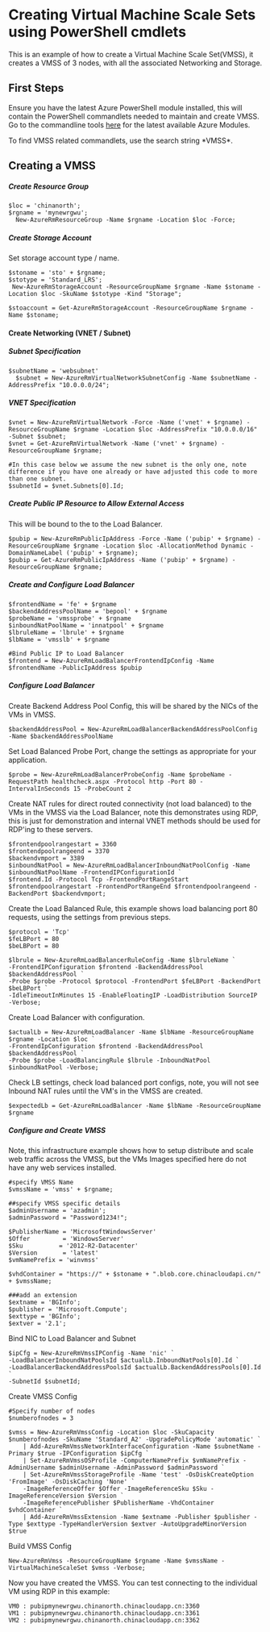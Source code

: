 <properties
    pageTitle="Creating Virtual Machine Scale Sets using PowerShell cmdlets | Azure"
    description="Get started creating and managing your first Azure Virtual Machine Scale Sets using Azure PowerShell cmdlets"
    services="virtual-machines-windows"
    documentationcenter=""
    author="danielsollondon"
    manager="timlt"
    editor=""
    tags="azure-resource-manager" />
<tags
    ms.assetid="430d9d64-1f35-48f0-a4fd-9b69910ffa59"
    ms.service="virtual-machines-windows"
    ms.workload="infrastructure-services"
    ms.tgt_pltfrm="na"
    ms.devlang="na"
    ms.topic="article"
    ms.date="09/29/2016"
    wacn.date=""
    ms.author="danielsollondon" />

# Creating Virtual Machine Scale Sets using PowerShell cmdlets
This is an example of how to create a Virtual Machine Scale Set(VMSS), it creates a VMSS of 3 nodes, with all the associated Networking and Storage.

## First Steps
Ensure you have the latest Azure PowerShell module installed, this will contain the PowerShell commandlets needed to maintain and create VMSS.
Go to the commandline tools [here](http://aka.ms/webpi-azps) for the latest available Azure Modules.

To find VMSS related commandlets, use the search string \*VMSS\*.

## Creating a VMSS
##### Create Resource Group

    $loc = 'chinanorth';
    $rgname = 'mynewrgwu';
      New-AzureRmResourceGroup -Name $rgname -Location $loc -Force;

##### Create Storage Account
Set storage account type / name.

    $stoname = 'sto' + $rgname;
    $stotype = 'Standard_LRS';
     New-AzureRmStorageAccount -ResourceGroupName $rgname -Name $stoname -Location $loc -SkuName $stotype -Kind "Storage";

    $stoaccount = Get-AzureRmStorageAccount -ResourceGroupName $rgname -Name $stoname;

#### Create Networking (VNET / Subnet)
##### Subnet Specification

    $subnetName = 'websubnet'
      $subnet = New-AzureRmVirtualNetworkSubnetConfig -Name $subnetName -AddressPrefix "10.0.0.0/24";

##### VNET Specification

    $vnet = New-AzureRmVirtualNetwork -Force -Name ('vnet' + $rgname) -ResourceGroupName $rgname -Location $loc -AddressPrefix "10.0.0.0/16" -Subnet $subnet;
    $vnet = Get-AzureRmVirtualNetwork -Name ('vnet' + $rgname) -ResourceGroupName $rgname;

    #In this case below we assume the new subnet is the only one, note difference if you have one already or have adjusted this code to more than one subnet.
    $subnetId = $vnet.Subnets[0].Id;

##### Create Public IP Resource to Allow External Access
This will be bound to the to the Load Balancer.

    $pubip = New-AzureRmPublicIpAddress -Force -Name ('pubip' + $rgname) -ResourceGroupName $rgname -Location $loc -AllocationMethod Dynamic -DomainNameLabel ('pubip' + $rgname);
    $pubip = Get-AzureRmPublicIpAddress -Name ('pubip' + $rgname) -ResourceGroupName $rgname;

##### Create and Configure Load Balancer

    $frontendName = 'fe' + $rgname
    $backendAddressPoolName = 'bepool' + $rgname
    $probeName = 'vmssprobe' + $rgname
    $inboundNatPoolName = 'innatpool' + $rgname
    $lbruleName = 'lbrule' + $rgname
    $lbName = 'vmsslb' + $rgname

    #Bind Public IP to Load Balancer
    $frontend = New-AzureRmLoadBalancerFrontendIpConfig -Name $frontendName -PublicIpAddress $pubip

##### Configure Load Balancer
Create Backend Address Pool Config, this will be shared by the NICs of the VMs in VMSS.

    $backendAddressPool = New-AzureRmLoadBalancerBackendAddressPoolConfig -Name $backendAddressPoolName

Set Load Balanced Probe Port, change the settings as appropriate for your application.

    $probe = New-AzureRmLoadBalancerProbeConfig -Name $probeName -RequestPath healthcheck.aspx -Protocol http -Port 80 -IntervalInSeconds 15 -ProbeCount 2

Create NAT rules for direct routed connectivity (not load balanced) to the VMs in the VMSS via the Load Balancer, note this demonstrates using RDP, this is just for demonstration and internal VNET methods should be used for RDP'ing to these servers.

    $frontendpoolrangestart = 3360
    $frontendpoolrangeend = 3370
    $backendvmport = 3389
    $inboundNatPool = New-AzureRmLoadBalancerInboundNatPoolConfig -Name $inboundNatPoolName -FrontendIPConfigurationId `
    $frontend.Id -Protocol Tcp -FrontendPortRangeStart $frontendpoolrangestart -FrontendPortRangeEnd $frontendpoolrangeend -BackendPort $backendvmport;

Create the Load Balanced Rule, this example shows load balancing port 80 requests, using the settings from previous steps.

    $protocol = 'Tcp'
    $feLBPort = 80
    $beLBPort = 80

    $lbrule = New-AzureRmLoadBalancerRuleConfig -Name $lbruleName `
    -FrontendIPConfiguration $frontend -BackendAddressPool $backendAddressPool `
    -Probe $probe -Protocol $protocol -FrontendPort $feLBPort -BackendPort $beLBPort `
    -IdleTimeoutInMinutes 15 -EnableFloatingIP -LoadDistribution SourceIP -Verbose;

Create Load Balancer with configuration.

    $actualLb = New-AzureRmLoadBalancer -Name $lbName -ResourceGroupName $rgname -Location $loc `
    -FrontendIpConfiguration $frontend -BackendAddressPool $backendAddressPool `
    -Probe $probe -LoadBalancingRule $lbrule -InboundNatPool $inboundNatPool -Verbose;

Check  LB settings, check load balanced port configs, note, you will not see Inbound NAT rules until the VM's in the VMSS are created.

    $expectedLb = Get-AzureRmLoadBalancer -Name $lbName -ResourceGroupName $rgname

##### Configure and Create VMSS
Note, this infrastructure example shows how to setup distribute and scale web traffic across the VMSS, but the VMs Images specified here do not have any web services installed.

    #specify VMSS Name
    $vmssName = 'vmss' + $rgname;

    ##specify VMSS specific details
    $adminUsername = 'azadmin';
    $adminPassword = "Password1234!";

    $PublisherName = 'MicrosoftWindowsServer'
    $Offer         = 'WindowsServer'
    $Sku          = '2012-R2-Datacenter'
    $Version       = 'latest'
    $vmNamePrefix = 'winvmss'

    $vhdContainer = "https://" + $stoname + ".blob.core.chinacloudapi.cn/" + $vmssName;

    ###add an extension
    $extname = 'BGInfo';
    $publisher = 'Microsoft.Compute';
    $exttype = 'BGInfo';
    $extver = '2.1';

Bind NIC to Load Balancer and Subnet

    $ipCfg = New-AzureRmVmssIPConfig -Name 'nic' `
    -LoadBalancerInboundNatPoolsId $actualLb.InboundNatPools[0].Id `
    -LoadBalancerBackendAddressPoolsId $actualLb.BackendAddressPools[0].Id `
    -SubnetId $subnetId;

Create VMSS Config

    #Specify number of nodes
    $numberofnodes = 3

    $vmss = New-AzureRmVmssConfig -Location $loc -SkuCapacity $numberofnodes -SkuName 'Standard_A2' -UpgradePolicyMode 'automatic' `
        | Add-AzureRmVmssNetworkInterfaceConfiguration -Name $subnetName -Primary $true -IPConfiguration $ipCfg `
        | Set-AzureRmVmssOSProfile -ComputerNamePrefix $vmNamePrefix -AdminUsername $adminUsername -AdminPassword $adminPassword `
        | Set-AzureRmVmssStorageProfile -Name 'test' -OsDiskCreateOption 'FromImage' -OsDiskCaching 'None' `
        -ImageReferenceOffer $Offer -ImageReferenceSku $Sku -ImageReferenceVersion $Version `
        -ImageReferencePublisher $PublisherName -VhdContainer $vhdContainer `
        | Add-AzureRmVmssExtension -Name $extname -Publisher $publisher -Type $exttype -TypeHandlerVersion $extver -AutoUpgradeMinorVersion $true

Build VMSS Config

    New-AzureRmVmss -ResourceGroupName $rgname -Name $vmssName -VirtualMachineScaleSet $vmss -Verbose;

Now you have created the VMSS. You can test connecting to the individual VM using RDP in this example:

    VM0 : pubipmynewrgwu.chinanorth.chinacloudapp.cn:3360
    VM1 : pubipmynewrgwu.chinanorth.chinacloudapp.cn:3361
    VM2 : pubipmynewrgwu.chinanorth.chinacloudapp.cn:3362

